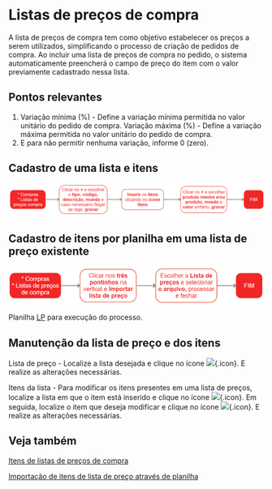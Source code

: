 # Listas de preços de compra

A lista de preços de compra tem como objetivo estabelecer os preços a serem utilizados, simplificando o processo de criação de pedidos de compra.
Ao incluir uma lista de preços de compra no pedido, o sistema automaticamente preencherá o campo de preço do item com o valor previamente cadastrado nessa lista.

## Pontos relevantes

1. Variação mínima (%) - Define a variação mínima permitida no valor unitário do pedido de compra.
   Variação máxima (%) - Define a variação máxima permitida no valor unitário do pedido de compra.
1. E para não permitir nenhuma variação, informe 0 (zero).

## Cadastro de uma lista e itens

![LP de Compra](priceList.png)

## Cadastro de itens por planilha em uma lista de preço existente

![LP de Compra Planilha](priceList1.png)

Planilha [LP](priceListOpImport.csv) para execução do processo.

## Manutenção da lista de preço e dos itens

Lista de preço - Localize a lista desejada e clique no ícone ![](https://static.zenerp.app.br/icons/action-update.svg){.icon}. E realize as alterações necessárias.

Itens da lista - Para modificar os itens presentes em uma lista de preços, localize a lista em que o item está inserido e clique no ícone ![](https://static.zenerp.app.br/icons/action-child.svg){.icon}. Em seguida, localize o item que deseja modificar e clique no ícone  ![](https://static.zenerp.app.br/icons/action-update.svg){.icon}. E realize as alterações necessárias.

## Veja também

[Itens de listas de preços de compra](priceListItem)

[Importação de itens de lista de preço através de planilha](/commercial/priceListOpImport)

